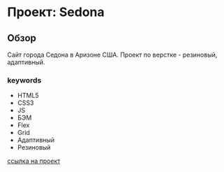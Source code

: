 # Проект: Sedona

## Обзор
Сайт города Седона в Аризоне США.
Проект по верстке - резиновый, адаптивный.

### keywords
* HTML5
* CSS3
* JS
* БЭМ
* Flex
* Grid
* Адаптивный
* Резиновый

[ссылка на проект](https://denwer81.github.io/Sedona-2.0/index.html)
